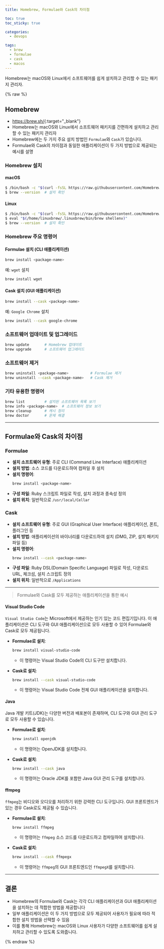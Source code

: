 ```yaml
---
title: Homebrew, Formulae와 Cask의 차이점

toc: true
toc_sticky: true

categories:
  - devops

tags:
  - brew
  - formulae
  - cask
  - macos
---
```

 
Homebrew는 macOS와 Linux에서 소프트웨어를 쉽게 설치하고 관리할 수 있는 패키지 관리자.

{% raw %}

## Homebrew
- <https://brew.sh/>{:target="_blank"}
- Homebrew는 macOS와 Linux에서 소프트웨어 패키지를 간편하게 설치하고 관리할 수 있는 패키지 관리자   
- Homebrew에는 두 가지 주요 설치 방법인 `Formulae`와 `Cask`가 있습니다. 
- Formulae와 Cask의 차이점과 동일한 애플리케이션이 두 가지 방법으로 제공되는 예시를 설명

### Homebrew 설치

#### macOS
```sh
$ /bin/bash -c "$(curl -fsSL https://raw.githubusercontent.com/Homebrew/install/HEAD/install.sh)"
$ brew --version  # 설치 확인
```

#### Linux
```sh
$ /bin/bash -c "$(curl -fsSL https://raw.githubusercontent.com/Homebrew/install/HEAD/install.sh)"
$ eval "$(/home/linuxbrew/.linuxbrew/bin/brew shellenv)"
$ brew --version  # 설치 확인
```

### Homebrew 주요 명령어

#### Formulae 설치 (CLI 애플리케이션)
```sh
brew install <package-name>
```
예: `wget` 설치
```sh
brew install wget
```

#### Cask 설치 (GUI 애플리케이션)
```sh
brew install --cask <package-name>
```
예: `Google Chrome` 설치
```sh
brew install --cask google-chrome
```

### 소프트웨어 업데이트 및 업그레이드
```sh
brew update       # Homebrew 업데이트
brew upgrade      # 소프트웨어 업그레이드
```

### 소프트웨어 제거
```sh
brew uninstall <package-name>          # Formulae 제거
brew uninstall --cask <package-name>   # Cask 제거
```

### 기타 유용한 명령어
```sh
brew list         # 설치된 소프트웨어 목록 보기
brew info <package-name>  # 소프트웨어 정보 보기
brew cleanup      # 캐시 정리
brew doctor       # 문제 해결
```

---


## Formulae와 Cask의 차이점

### Formulae

- **설치 소프트웨어 유형**: 주로 CLI (Command Line Interface) 애플리케이션
- **설치 방법**: 소스 코드를 다운로드하여 컴파일 후 설치
- **설치 명령어**:
  ```sh
  brew install <package-name>
  ```
- **구성 파일**: Ruby 스크립트 파일로 작성, 설치 과정과 종속성 정의
- **설치 위치**: 일반적으로 `/usr/local/Cellar`
  
### Cask

- **설치 소프트웨어 유형**: 주로 GUI (Graphical User Interface) 애플리케이션, 폰트, 플러그인 등
- **설치 방법**: 애플리케이션의 바이너리를 다운로드하여 설치 (DMG, ZIP, 설치 패키지 파일 등)
- **설치 명령어**:
  ```sh
  brew install --cask <package-name>
  ```
- **구성 파일**: Ruby DSL(Domain Specific Language) 파일로 작성, 다운로드 URL, 체크섬, 설치 스크립트 정의
- **설치 위치**: 일반적으로 `/Applications`

---

> Formulae와 Cask를 모두 제공하는 애플리케이션을 통한 예시

#### Visual Studio Code

`Visual Studio Code`는 Microsoft에서 제공하는 인기 있는 코드 편집기입니다. 이 애플리케이션은 CLI 도구와 GUI 애플리케이션으로 모두 사용할 수 있어 Formulae와 Cask로 모두 제공됩니다.

- **Formulae로 설치**:
  ```sh
  brew install visual-studio-code
  ```
  - 이 명령어는 Visual Studio Code의 CLI 도구만 설치합니다.

- **Cask로 설치**:
  ```sh
  brew install --cask visual-studio-code
  ```
  - 이 명령어는 Visual Studio Code 전체 GUI 애플리케이션을 설치합니다.

#### Java

Java 개발 키트(JDK)는 다양한 버전과 배포본이 존재하며, CLI 도구와 GUI 관리 도구로 모두 사용할 수 있습니다.

- **Formulae로 설치**:
  ```sh
  brew install openjdk
  ```
  - 이 명령어는 OpenJDK를 설치합니다.

- **Cask로 설치**:
  ```sh
  brew install --cask java
  ```
  - 이 명령어는 Oracle JDK를 포함한 Java GUI 관리 도구를 설치합니다.

#### ffmpeg

`ffmpeg`는 비디오와 오디오를 처리하기 위한 강력한 CLI 도구입니다. GUI 프론트엔드가 있는 경우 Cask로도 제공될 수 있습니다.

- **Formulae로 설치**:
  ```sh
  brew install ffmpeg
  ```
  - 이 명령어는 `ffmpeg` 소스 코드를 다운로드하고 컴파일하여 설치합니다.

- **Cask로 설치**:
  ```sh
  brew install --cask ffmpegx
  ```
  - 이 명령어는 `ffmpeg`의 GUI 프론트엔드인 `ffmpegX`를 설치합니다.

---

## 결론
- Homebrew의 Formulae와 Cask는 각각 CLI 애플리케이션과 GUI 애플리케이션을 설치하는 데 적합한 방법을 제공합니다   
- 일부 애플리케이션은 이 두 가지 방법으로 모두 제공되어 사용자가 필요에 따라 적합한 설치 방법을 선택할 수 있음
- 이를 통해 Homebrew는 macOS와 Linux 사용자가 다양한 소프트웨어를 쉽게 설치하고 관리할 수 있도록 도와줍니다.

{% endraw %}

